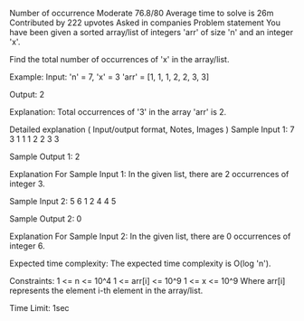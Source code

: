  Number of occurrence
Moderate
76.8/80
Average time to solve is 26m
Contributed by
222 upvotes
Asked in companies
Problem statement
You have been given a sorted array/list of integers 'arr' of size 'n' and an integer 'x'.



Find the total number of occurrences of 'x' in the array/list.



Example:
Input: 'n' = 7, 'x' = 3
'arr' = [1, 1, 1, 2, 2, 3, 3]

Output: 2

Explanation: Total occurrences of '3' in the array 'arr' is 2.


Detailed explanation ( Input/output format, Notes, Images )
Sample Input 1:
7 3
1 1 1 2 2 3 3


Sample Output 1:
2


Explanation For Sample Input 1:
In the given list, there are 2 occurrences of integer 3.


Sample Input 2:
 5 6
 1 2 4 4 5


Sample Output 2:
 0


Explanation For Sample Input 2:
In the given list, there are 0 occurrences of integer 6.


Expected time complexity:
The expected time complexity is O(log 'n').


Constraints:
1 <= n <= 10^4
1 <= arr[i] <= 10^9
1 <= x <= 10^9
Where arr[i] represents the element i-th element in the array/list.

Time Limit: 1sec
